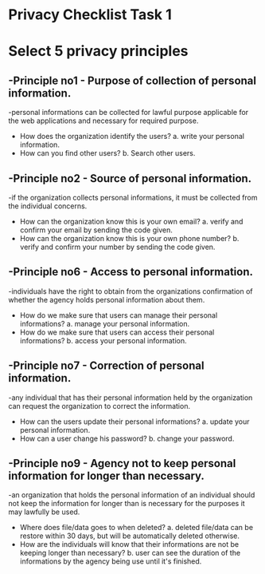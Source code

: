 # Privacy Checklist Task 1 


# Select 5 privacy principles 

## -Principle no1 - Purpose of collection of personal information.
  -personal informations can be collected for lawful purpose applicable for the web applications and necessary for required purpose.

 - How does the organization identify the users?
  a. write your personal information.
 - How can you find other users?
  b. Search other users.

## -Principle no2 - Source of personal information.
  -if the organization collects personal informations, it must be collected from the individual concerns.

 - How can the organization know this is your own email?
  a. verify and confirm your email by sending the code given.
 - How can the organization know this is your own phone number?
  b. verify and confirm your number by sending the code given.

## -Principle no6 - Access to personal information.
  -individuals have the right to obtain from the organizations confirmation of whether the agency holds personal information about them.
 
 - How do we make sure that users can manage their personal informations?
  a. manage your personal information.
 - How do we make sure that users can access their personal informations?
  b. access your personal information.

## -Principle no7 - Correction of personal information.
  -any individual that has their personal information held by the organization can request the organization to correct the information.

 - How can the users update their personal informations?
  a. update your personal information.
 - How can a user change his password?
  b. change your password.

## -Principle no9 - Agency not to keep personal information for longer than necessary.
  -an organization that holds the personal information of an individual should not keep the information for longer than is necessary for the purposes it may lawfully be used.

 - Where does file/data goes to when deleted?
  a. deleted file/data can be restore within 30 days, but will be automatically deleted otherwise.
 - How are the individuals will know that their informations are not be keeping longer than necessary?
  b. user can see the duration of the informations by the agency being use until it's finished.





